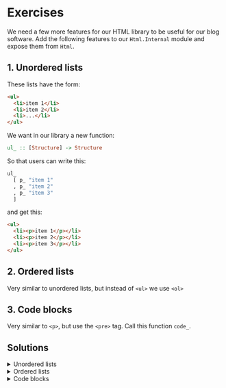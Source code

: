 # Exercises

We need a few more features for our HTML library to be useful for
our blog software. Add the following features to our `Html.Internal` module
and expose them from `Html`.

## 1. Unordered lists

These lists have the form:

```html
<ul>
  <li>item 1</li>
  <li>item 2</li>
  <li>...</li>
</ul>
```

 We want in our library a new function:
```hs
ul_ :: [Structure] -> Structure
```

So that users can write this:

```hs
ul_
  [ p_ "item 1"
  , p_ "item 2"
  , p_ "item 3"
  ]
 ```

and get this:

```html
<ul>
  <li><p>item 1</p></li>
  <li><p>item 2</p></li>
  <li><p>item 3</p></li>
</ul>
```

## 2. Ordered lists

Very similar to unordered lists, but instead of `<ul>` we use `<ol>`

## 3. Code blocks

Very similar to `<p>`, but use the `<pre>` tag. Call this function `code_`.


## Solutions

<details>
  <summary>Unordered lists</summary>

```hs
ul_ :: [Structure] -> Structure
ul_ =
  Structure . el "ul" . concat . map (el "li" . getStructureString)
```

</details>


<details>
  <summary>Ordered lists</summary>

```hs
ol_ :: [Structure] -> Structure
ol_ =
  Structure . el "ol" . concat . map (el "li" . getStructureString)
```

Note: the two functions above could be unified.

</details>


<details>
  <summary>Code blocks</summary>

```hs
code_ :: String -> Structure
code_ = Structure . el "pre" . escape
```

</details>

